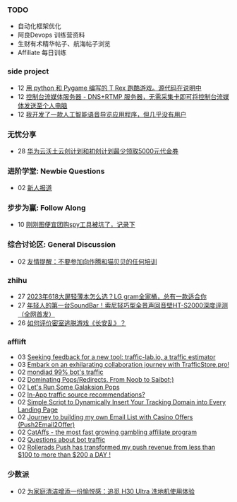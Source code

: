 ### TODO
-  自动化框架优化
-  阿良Devops 训练营资料
-  生财有术精华帖子、航海帖子浏览
-  Affiliate 每日训练

### side project
<!-- sideproject:START -->
-  12 [用 python 和 Pygame 编写的 T Rex 跑酷游戏。源代码在说明中](https://www.youtube.com/watch?v=pZySIXSelCA)
-  12 [控制台流媒体服务器 - DNS+RTMP 服务器，无需采集卡即可将控制台流媒体发送至个人电脑](https://github.com/Aioros/console-streaming-server)
-  12 [我开发了一款人工智能语音导览应用程序，但几乎没有用户](https://www.reddit.com/r/SideProject/comments/18gpp0e/ive_built_an_ai_audio_tour_app_but_have_almost_no/)<!-- sideproject:END -->


### 无忧分享
<!-- ruyo:START -->
-  28 [华为云沃土云创计划和初创计划最少领取5000元代金券](https://51.ruyo.net/18617.html)<!-- ruyo:END -->

### 进阶学堂: Newbie Questions
<!-- advertcn1:START -->
-  02 [新人报道](https://www.advertcn.com/thread-114182-1-1.html)<!-- advertcn1:END -->

### 步步为赢: Follow Along
<!-- advertcn2:START -->
-  10 [刚刚图便宜团购spy工具被坑了，记录下](https://www.advertcn.com/thread-113954-1-1.html)<!-- advertcn2:END -->

### 综合讨论区: General Discussion
<!-- advertcn3:START -->
-  02 [友情提醒：不要参加向作腾和猫贝贝的任何培训](https://www.advertcn.com/thread-114179-1-1.html)<!-- advertcn3:END -->


### zhihu
<!-- zhihu:START -->
-  27 [2023年618大屏轻薄本怎么选？LG gram全家桶，总有一款适合你](http://zhuanlan.zhihu.com/p/632641888?utm_campaign=rss&utm_medium=rss&utm_source=rss&utm_content=title)
-  27 [年轻人的第一台SoundBar！索尼轻巧型全景声回音壁HT-S2000深度评测（全网首发）](http://zhuanlan.zhihu.com/p/630990296?utm_campaign=rss&utm_medium=rss&utm_source=rss&utm_content=title)
-  26 [如何评价密室逃脱游戏《长安乱》？](http://www.zhihu.com/question/563950552/answer/3045961312?utm_campaign=rss&utm_medium=rss&utm_source=rss&utm_content=title)<!-- zhihu:END -->

### afflift
<!-- afflift:START -->
-  03 [Seeking feedback for a new tool: traffic-lab.io, a traffic estimator](https://afflift.com/f/threads/seeking-feedback-for-a-new-tool-traffic-lab-io-a-traffic-estimator.12301/)
-  03 [Embark on an exhilarating collaboration journey with TrafficStore.pro!](https://afflift.com/f/threads/embark-on-an-exhilarating-collaboration-journey-with-trafficstore-pro.12220/)
-  02 [mondiad 99% bot&#39;s traffic](https://afflift.com/f/threads/mondiad-99-bots-traffic.12730/)
-  02 [Dominating Pops/Redirects. From Noob to Saibot;&rpar;](https://afflift.com/f/threads/dominating-pops-redirects-from-noob-to-saibot.12496/)
-  02 [Let&#39;s Run Some Galaksion Pops](https://afflift.com/f/threads/lets-run-some-galaksion-pops.11251/)
-  02 [In-App traffic source recommendations?](https://afflift.com/f/threads/in-app-traffic-source-recommendations.12739/)
-  02 [Simple Script to Dynamically Insert Your Tracking Domain into Every Landing Page](https://afflift.com/f/threads/simple-script-to-dynamically-insert-your-tracking-domain-into-every-landing-page.10275/)
-  02 [Journey to building my own Email List with Casino Offers &lpar;Push2Email2Offer&rpar;](https://afflift.com/f/threads/journey-to-building-my-own-email-list-with-casino-offers-push2email2offer.12696/)
-  02 [CatAffs - the most fast growing gambling affiliate program](https://afflift.com/f/threads/cataffs-the-most-fast-growing-gambling-affiliate-program.12460/)
-  02 [Questions about bot traffic](https://afflift.com/f/threads/questions-about-bot-traffic.12637/)
-  02 [Rollerads Push has transformed my push revenue from less than $100 to more than $200 a DAY !](https://afflift.com/f/threads/rollerads-push-has-transformed-my-push-revenue-from-less-than-100-to-more-than-200-a-day.12598/)<!-- afflift:END -->

### 少数派
<!-- sspai:START -->
-  02 [为家庭清洁增添一份愉悦感：追觅 H30 Ultra 洗地机使用体验](https://sspai.com/post/86636)<!-- sspai:END -->
